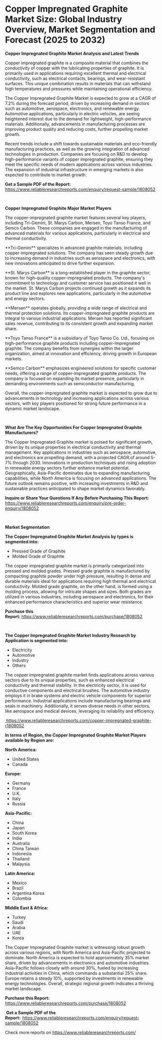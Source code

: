 <p><h1>Copper Impregnated Graphite Market Size: Global Industry Overview, Market Segmentation and Forecast (2025 to 2032)</h1></p><p><strong>Copper Impregnated Graphite Market Analysis and Latest Trends</strong></p>
<p><p>Copper impregnated graphite is a composite material that combines the conductivity of copper with the lubricating properties of graphite. It is primarily used in applications requiring excellent thermal and electrical conductivity, such as electrical contacts, bearings, and wear-resistant surfaces. This unique combination results in materials that can withstand high temperatures and pressures while maintaining operational efficiency.</p><p>The Copper Impregnated Graphite Market is expected to grow at a CAGR of 7.2% during the forecast period, driven by increasing demand in sectors such as automotive, aerospace, electronics, and renewable energy. Automotive applications, particularly in electric vehicles, are seeing heightened interest due to the demand for lightweight, high-performance materials. Additionally, advancements in manufacturing processes are improving product quality and reducing costs, further propelling market growth.</p><p>Recent trends include a shift towards sustainable materials and eco-friendly manufacturing practices, as well as the growing integration of advanced technologies in production. Companies are focusing on R&D to develop high-performance variants of copper impregnated graphite, ensuring they meet the specific needs of modern applications across various industries. The expansion of industrial infrastructure in emerging markets is also expected to contribute to market growth.</p></p>
<p><strong>Get a Sample PDF of the Report:&nbsp;</strong> <a href="https://www.reliableresearchreports.com/enquiry/request-sample/1808052?utm_campaign=3573&utm_medium=2&utm_source=Github&utm_content=ia&utm_term=01042025&utm_id=copper-impregnated-graphite">https://www.reliableresearchreports.com/enquiry/request-sample/1808052</a></p>
<p>&nbsp;</p>
<p><strong>Copper Impregnated Graphite Major Market Players</strong></p>
<p><p>The copper-impregnated graphite market features several key players, including Tri-Gemini, St. Marys Carbon, Mersen, Toyo Tanso France, and Semco Carbon. These companies are engaged in the manufacturing of advanced materials for various applications, particularly in electrical and thermal conductivity.</p><p>**Tri-Gemini** specializes in advanced graphite materials, including copper-impregnated solutions. The company has seen steady growth due to increasing demand in industries such as aerospace and electronics, with new innovations anticipated to drive further expansion.</p><p>**St. Marys Carbon** is a long-established player in the graphite sector, known for high-quality copper-impregnated products. The company's commitment to technology and customer service has positioned it well in the market. St. Marys Carbon projects continued growth as it expands its product line and explores new applications, particularly in the automotive and energy sectors.</p><p>**Mersen** operates globally, providing a wide range of electrical and thermal protection solutions. Its copper-impregnated graphite products are integral to various industrial applications. Mersen has reported significant sales revenue, contributing to its consistent growth and expanding market share.</p><p>**Toyo Tanso France** is a subsidiary of Toyo Tanso Co. Ltd., focusing on high-performance graphite products including copper-impregnated graphite. The company benefits from synergies within the larger organization, aimed at innovation and efficiency, driving growth in European markets.</p><p>**Semco Carbon** emphasizes engineered solutions for specific customer needs, offering a range of copper-impregnated graphite products. The company is focused on expanding its market presence, particularly in demanding environments such as semiconductor manufacturing.</p><p>Overall, the copper-impregnated graphite market is expected to grow due to advancements in technology and increasing applications across various sectors, with key players positioned for strong future performance in a dynamic market landscape.</p></p>
<p>&nbsp;</p>
<p><strong>What Are The Key Opportunities For Copper Impregnated Graphite Manufacturers?</strong></p>
<p><p>The Copper Impregnated Graphite market is poised for significant growth, driven by its unique properties in electrical conductivity and thermal management. Key applications in industries such as aerospace, automotive, and electronics are propelling demand, with a projected CAGR of around 5-7% through 2030. Innovations in production techniques and rising adoption in renewable energy sectors further enhance market potential. Geographically, Asia-Pacific dominates due to expanding manufacturing capabilities, while North America is focusing on advanced applications. The future outlook remains positive, with increasing investments in R&D and sustainable practices anticipated to shape market dynamics favorably.</p></p>
<p><strong>Inquire or Share Your Questions If Any Before Purchasing This Report:</strong> <a href="https://www.reliableresearchreports.com/enquiry/pre-order-enquiry/1808052?utm_campaign=3573&utm_medium=2&utm_source=Github&utm_content=ia&utm_term=01042025&utm_id=copper-impregnated-graphite">https://www.reliableresearchreports.com/enquiry/pre-order-enquiry/1808052</a></p>
<p>&nbsp;</p>
<p><strong>Market Segmentation</strong></p>
<p><strong>The Copper Impregnated Graphite Market Analysis by types is segmented into:</strong></p>
<p><ul><li>Pressed Grade of Graphite</li><li>Molded Grade of Graphite</li></ul></p>
<p><p>The copper impregnated graphite market is primarily categorized into pressed and molded grades. Pressed grade graphite is manufactured by compacting graphite powder under high pressure, resulting in dense and durable materials ideal for applications requiring high thermal and electrical conductivity. Molded grade graphite, on the other hand, is formed using a molding process, allowing for intricate shapes and sizes. Both grades are utilized in various industries, including aerospace and electronics, for their enhanced performance characteristics and superior wear resistance.</p></p>
<p><strong>Purchase this Report:&nbsp;</strong><a href="https://www.reliableresearchreports.com/purchase/1808052?utm_campaign=3573&utm_medium=2&utm_source=Github&utm_content=ia&utm_term=01042025&utm_id=copper-impregnated-graphite">https://www.reliableresearchreports.com/purchase/1808052</a></p>
<p>&nbsp;</p>
<p><strong>The Copper Impregnated Graphite Market Industry Research by Application is segmented into:</strong></p>
<p><ul><li>Electricity</li><li>Automotive</li><li>Industry</li><li>Others</li></ul></p>
<p><p>The copper impregnated graphite market finds applications across various sectors due to its unique properties, such as enhanced electrical conductivity and thermal stability. In the electricity sector, it is used for conductive components and electrical brushes. The automotive industry employs it in brake systems and electric vehicle components for superior performance. Industrial applications include manufacturing bearings and seals in machinery. Additionally, it serves diverse needs in other sectors, like aerospace and medical devices, leveraging its reliability and efficiency.</p></p>
<p><a href="https://www.reliableresearchreports.com/copper-impregnated-graphite-r1808052?utm_campaign=3573&utm_medium=2&utm_source=Github&utm_content=ia&utm_term=01042025&utm_id=copper-impregnated-graphite">&nbsp;https://www.reliableresearchreports.com/copper-impregnated-graphite-r1808052</a></p>
<p><strong>In terms of Region, the Copper Impregnated Graphite Market Players available by Region are:</strong></p>
<p>
    <p> <strong> North America: </strong>
        <ul>
            <li>United States</li>
            <li>Canada</li>
        </ul>
        </p> 
    <p> <strong> Europe: </strong>
        <ul>
            <li>Germany</li>
            <li>France</li>
            <li>U.K.</li>
            <li>Italy</li>
            <li>Russia</li>
        </ul>
        </p> 
    <p> <strong> Asia-Pacific: </strong>
        <ul>
            <li>China</li>
            <li>Japan</li>
            <li>South Korea</li>
            <li>India</li>
            <li>Australia</li>
            <li>China Taiwan</li>
            <li>Indonesia</li>
            <li>Thailand</li>
            <li>Malaysia</li>
        </ul>
        </p> 
    <p> <strong> Latin America: </strong>
        <ul>
            <li>Mexico</li>
            <li>Brazil</li>
            <li>Argentina Korea</li>
            <li>Colombia</li>
        </ul>
        </p> 
    <p> <strong> Middle East & Africa: </strong>
        <ul>
            <li>Turkey</li>
            <li>Saudi</li>
            <li>Arabia</li>
            <li>UAE</li>
            <li>Korea</li>
        </ul>
    </p>
    </p>
<p><p>The Copper Impregnated Graphite market is witnessing robust growth across various regions, with North America and Asia-Pacific projected to dominate. North America is expected to hold approximately 35% market share, driven by advancements in electronics and automotive industries. Asia-Pacific follows closely with around 30%, fueled by increasing industrial activities in China, which commands a substantial 25% share. Europe retains a steady 10%, supported by investments in renewable energy technologies. Overall, strategic regional growth indicates a thriving market landscape.</p></p>
<p><strong>Purchase this Report: </strong><a href="https://www.reliableresearchreports.com/purchase/1808052?utm_campaign=3573&utm_medium=2&utm_source=Github&utm_content=ia&utm_term=01042025&utm_id=copper-impregnated-graphite">https://www.reliableresearchreports.com/purchase/1808052</a></p>
<p>&nbsp;<strong>Get a Sample PDF of the Report:&nbsp;&nbsp;</strong><a href="https://www.reliableresearchreports.com/enquiry/request-sample/1808052?utm_campaign=3573&utm_medium=2&utm_source=Github&utm_content=ia&utm_term=01042025&utm_id=copper-impregnated-graphite">https://www.reliableresearchreports.com/enquiry/request-sample/1808052</a></p>
<p><strong></strong></p>
<p>Check more reports on <a href="https://www.reliableresearchreports.com/?utm_campaign=3573&utm_medium=2&utm_source=Github&utm_content=ia&utm_term=01042025&utm_id=copper-impregnated-graphite">https://www.reliableresearchreports.com/</a></p>